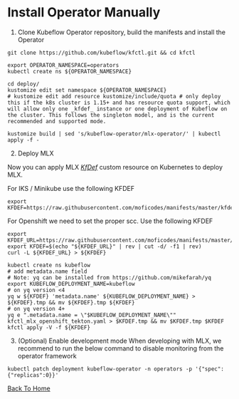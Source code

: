 # Install Operator Manually

1. Clone Kubeflow Operator repository, build the manifests and install the Operator

```shell
git clone https://github.com/kubeflow/kfctl.git && cd kfctl

export OPERATOR_NAMESPACE=operators
kubectl create ns ${OPERATOR_NAMESPACE}

cd deploy/
kustomize edit set namespace ${OPERATOR_NAMESPACE}
# kustomize edit add resource kustomize/include/quota # only deploy this if the k8s cluster is 1.15+ and has resource quota support, which will allow only one _kfdef_ instance or one deployment of Kubeflow on the cluster. This follows the singleton model, and is the current recommended and supported mode.

kustomize build | sed 's/kubeflow-operator/mlx-operator/' | kubectl apply -f -
```

2. Deploy MLX

Now you can apply MLX [_KfDef_](https://www.kubeflow.org/docs/other-guides/kustomize/#specifying-a-configuration-file-when-initializing-your-deployment) custom resource on Kubernetes to deploy MLX.

For IKS / Minikube use the following KFDEF
```shell
export KFDEF=https://raw.githubusercontent.com/moficodes/manifests/master/kfdef/kfctl_ibm_tekton.yaml
```

For Openshift we need to set the proper scc. Use the following KFDEF
```shell
export KFDEF_URL=https://raw.githubusercontent.com/moficodes/manifests/master/kfdef/kfctl_mlx_openshift_tekton.yaml
export KFDEF=$(echo "${KFDEF_URL}" | rev | cut -d/ -f1 | rev)
curl -L ${KFDEF_URL} > ${KFDEF}
```

```shell
kubectl create ns kubeflow
# add metadata.name field
# Note: yq can be installed from https://github.com/mikefarah/yq
export KUBEFLOW_DEPLOYMENT_NAME=kubeflow
# on yq version <4 
yq w ${KFDEF} 'metadata.name' ${KUBEFLOW_DEPLOYMENT_NAME} > ${KFDEF}.tmp && mv ${KFDEF}.tmp ${KFDEF}
# on yq version 4+
yq e ".metadata.name = \"$KUBEFLOW_DEPLOYMENT_NAME\"" kfctl_mlx_openshift_tekton.yaml > $KFDEF.tmp && mv $KFDEF.tmp $KFDEF
kfctl apply -V -f ${KFDEF}
```

3. (Optional) Enable development mode
When developing with MLX, we recommend to run the below command to disable monitoring from the operator framework
```shell
kubectl patch deployment kubeflow-operator -n operators -p '{"spec":{"replicas":0}}'
```

[Back To Home](../README.md)
